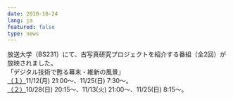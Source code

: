 ```yaml
---
date: 2010-10-24
lang: ja
featured: false
type: news
---
```

放送大学（BS231）にて、古写真研究プロジェクトを紹介する番組（全2回）が放映されました。<br/>
「デジタル技術で甦る幕末・維新の風景」<br/>
<a href="https://bangumi.ouj.ac.jp/bslife/detail/01368003.html" target="_blank">
（１）</a>11/12(月) 21:00～、11/25(日) 7:30～。<br/>
<a href="https://bangumi.ouj.ac.jp/bslife/detail/01368004.html" target="_blank">
（２）</a>10/28(日) 20:15～、11/13(火) 21:00～、11/25(日) 8:15～。
